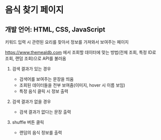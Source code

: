 # 음식 찾기 페이지
## 개발 언어: HTML, CSS, JavaScript

키워드 입력 시 관련된 요리를 찾아서 정보를 가져와서 보여주는 페이지

https://www.themealdb.com 에서 조회할 데이터에 맞는 방법(전체 조회, 특정 ID로 조회, 랜덤 조회)으로 API를 불러옴

1. 검색 결과가 있는 경우 
	*	검색어를 보여주는 문장을 띄움
	* 조회된 데이터들을 전부 보여줌(이미지, hover 시 이름 보임)
	* 특정 음식 클릭 시 정보 출력

2. 검색 결과가 없을 경우
	* 검색 결과가 없다는 문장 출력
	
3. shuffle 버튼 클릭
	* 랜덤의 음식 정보를 출력